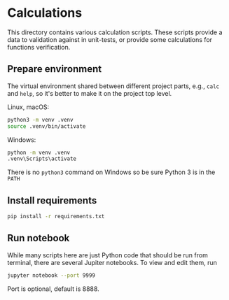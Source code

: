 # Calculations

This directory contains various calculation scripts. These scripts provide a data to validation against in unit-tests, or provide some calculations for functions verification.

## Prepare environment

The virtual environment shared between different project parts, e.g., `calc` and `help`, so it's better to make it on the project top level.

Linux, macOS:

```bash
python3 -m venv .venv
source .venv/bin/activate
```

Windows:

```bash
python -m venv .venv
.venv\Scripts\activate
```

There is no `python3` command on Windows so be sure Python 3 is in the `PATH`

## Install requirements

```bash
pip install -r requirements.txt
```

## Run notebook

While many scripts here are just Python code that should be run from terminal, there are several Jupiter notebooks. To view and edit them, run

```bash
jupyter notebook --port 9999
```

Port is optional, default is 8888.
